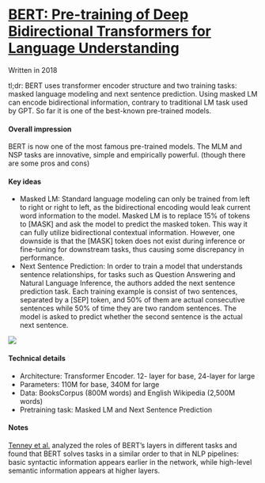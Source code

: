 # [BERT: Pre-training of Deep Bidirectional Transformers for Language Understanding]( https://arxiv.org/abs/1810.04805)

Written in 2018

tl;dr: BERT uses transformer encoder structure and two training tasks: masked language modeling and next sentence prediction. Using masked LM can encode bidirectional information, contrary to traditional LM task used by GPT. So far it is one of the best-known pre-trained models. 

#### Overall impression
BERT is now one of the most famous pre-trained models. The MLM and NSP tasks are innovative, simple and empirically powerful. (though there are some pros and cons)

#### Key ideas
- Masked LM: Standard language modeling can only be trained from left to right or right to left, as the bidirectional encoding would leak current word information to the model. Masked LM is to replace 15% of tokens to [MASK] and ask the model to predict the masked token. This way it can fully utilize bidirectional contextual information. However, one downside is that the [MASK] token does not exist during inference or fine-tuning for downstream tasks, thus causing some discrepancy in performance. 
- Next Sentence Prediction: In order to train a model that understands sentence relationships, for tasks such as Question Answering and Natural Language Inference, the authors added the next sentence prediction task. Each training example is consist of two sentences, separated by a [SEP] token, and 50% of them are actual consecutive sentences while 50% of time they are two random sentences. The model is asked to predict whether the second sentence is the actual next sentence. 

![](https://1.bp.blogspot.com/-RLAbr6kPNUo/W9is5FwUXmI/AAAAAAAADeU/5y9466Zoyoc96vqLjbruLK8i_t8qEdHnQCLcBGAs/s1600/image3.png)

#### Technical details
- Architecture: Transformer Encoder. 12- layer for base, 24-layer for large
- Parameters: 110M for base, 340M for large
- Data: BooksCorpus (800M words) and English Wikipedia (2,500M words)
- Pretraining task: Masked LM and Next Sentence Prediction

#### Notes
[Tenney et al.](https://arxiv.org/abs/1905.06316) analyzed the roles of BERT’s layers in different tasks and found that BERT solves tasks in a similar order to that in NLP pipelines: basic syntactic information appears earlier in the network, while high-level semantic information appears at higher layers. 
